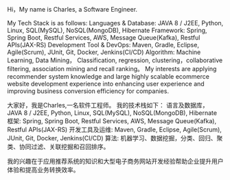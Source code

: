 Hi，My name is Charles, a Software Engineer.

My Tech Stack is as follows:
Languages & Database: JAVA 8 / J2EE, Python, Linux, SQL(MySQL), NoSQL(MongoDB), Hibernate 
Framework: Spring, Spring Boot, Restful Services, AWS, Message Queue(Kafka), Restful APIs(JAX-RS) 
Development Tool & DevOps: Maven, Gradle, Eclipse, Agile(Scrum), JUnit, Git, Docker, Jenkins(CI/CD)
Algorithm: Machine Learning, Data Mining， Classification, regression, clustering，collaborative filtering, association mining and recall ranking。
My interests are applying recommender system knowledge and large highly scalable ecommerce website development experience into enhancing user experience and improving business conversion efficiency for companies.

大家好，我是Charles,一名软件工程师。
我的技术栈如下：
语言及数据库， JAVA 8 / J2EE, Python, Linux, SQL(MySQL), NoSQL(MongoDB), Hibernate 
框架: Spring, Spring Boot, Restful Services, AWS, Message Queue(Kafka), Restful APIs(JAX-RS) 
开发工具及运维: Maven, Gradle, Eclipse, Agile(Scrum), JUnit, Git, Docker, Jenkins(CI/CD)
算法: 机器学习、数据挖掘，分类、回归、聚类、协同过滤、关联挖掘和召回排序。

我的兴趣在于应用推荐系统的知识和大型电子商务网站开发经验帮助企业提升用户体验和提高业务转换效率。
